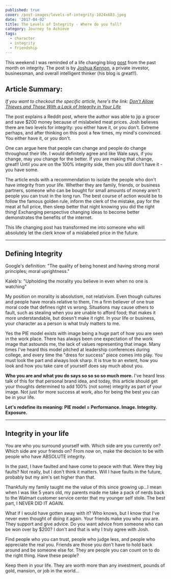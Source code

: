 ```yaml
---
published: true
cover: /post-images/levels-of-integrity-1024x683.jpeg
date: '2017-04-02'
title: The Levels of Integrity - Where do you fall?
category: Journey to Achieve
tags:
  - character
  - integrity
  - friendship
---
```

This weekend I was reminded of a life changing blog [post](http://www.joshuakennon.com/dont-allow-thieves-and-those-with-a-lack-of-integrity-in-your-life/) from the past month on integrity. The post is by [Joshua Kennon](http://www.joshuakennon.com), a private investor, businessman, and overall intelligent thinker (his blog is great!!).

## Article Summary:

_If you want to checkout the specific article, here's the link: [Don't Allow Thieves and Those With a Lack of Integrity in Your Life](http://www.joshuakennon.com/dont-allow-thieves-and-those-with-a-lack-of-integrity-in-your-life/)_

The post explains a Reddit post, where the author was able to jip a grocer and save $200 money because of mislabeled meat prices. Josh believes there are two levels for integrity: you either have it, or you don't. Extreme perhaps, and after thinking on this post a few times, my mind's convinced. You either have it, or you don't.

One can argue here that people can change and people do change throughout their life. I would definitely agree and like Wale says, if you change, may you change for the better. If you are making that change, great!! Until you are on the 100% integrity side, then you still don't have it - you have some.

The article ends with a recommendation to isolate the people who don't have integrity from your life. Whether they are family, friends, or business partners, someone who can be bought for small amounts of money aren't people you can trust in the long run. The best course of action would be to follow the famous golden rule, inform the clerk of the mistake, pay for the meat at full price, then sleep better that night knowing you did the right thing! Exchanging perspective changing ideas to become better demonstrates the benefits of the internet.

This life changing post has transformed me into someone who will absolutely let the clerk know of a mislabeled price in the future.

* * *

## Defining Integrity

Google's definition: "The quality of being honest and having strong moral principles; moral uprightness."

Kaleb's: "Upholding the morality you believe in even when no one is watching"

My position on morality is absolutism, not relativism. Even though cultures and people have morals relative to them, I'm a firm believer of one true moral code that defines right vs wrong. Situations may cause others to fault, such as stealing when you are unable to afford food; that makes it more understandable, but doesn't make it right. In your life or business, your character as a person is what truly matters to me.

Yes the PIE model exists with image being a huge part of how you are seen in the work place. There has always been one expectation of the work image that astounds me, the lack of values representing that image. Many times I've heard this model pitched at leadership conferences during college, and every time the "dress for success" piece comes into play. You must look the part and always look sharp. It is true to an extent, how you look and how you take care of yourself does say much about you.

**Who you are and what you do says so so so so much more.** I've heard less talk of this for that personal brand idea, and today, this article should get your thoughts determined to add 100% (not some) integrity as part of your image. Not just for more success at work, also for being the best you can be in your life.

**Let's redefine its meaning: PIE model = Performance. Image. Integrity. Exposure.**

* * *

## Integrity in your life

You are who you surround yourself with. Which side are you currently on? Which side are your friends on? From now on, make the decision to be with people who have ABSOLUTE integrity.

In the past, I have faulted and have come to peace with that. Were they big faults? Not really, but I don't think it matters. Will I have faults in the future, probably but my aim's set higher than that.

Thankfully my family taught me the value of this since growing up...I mean when I was like 5 years old, my parents made me take a pack of nerds back to the Walmart customer service center that my younger self stole. The best part, I NEVER DID IT AGAIN.

What if I would have gotten away with it? Who knows, but I know that I've never even thought of doing it again. Your friends make you who you are. They support and give advice. Do you want advice from someone who can be won over by $200? I don't and that is why I truly agree with Josh.

Find people who you can trust, people who judge less, and people who appreciate the real you. Friends are those you don't have to hold back around and be someone else for. They are people you can count on to do the right thing. Have these people?

Keep them in your life. They are worth more than any investment, pounds of gold, mansion, or job in the world...
